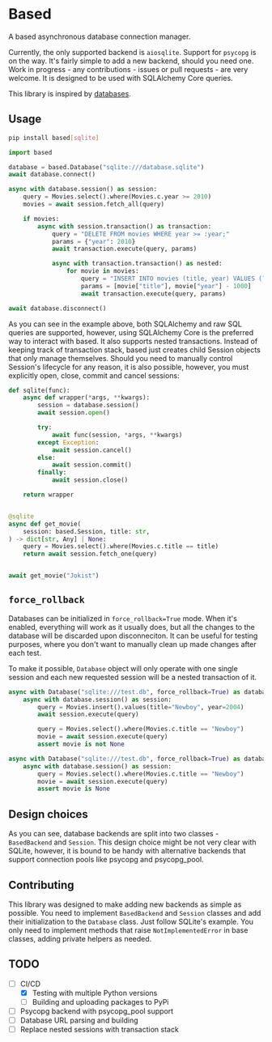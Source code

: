 # Based

A based asynchronous database connection manager.

Currently, the only supported backend is `aiosqlite`. Support for `psycopg` is
on the way. It's fairly simple to add a new backend, should you need one. Work
in progress - any contributions - issues or pull requests - are very welcome. It
is designed to be used with SQLAlchemy Core queries.

This library is inspired by [databases](https://github.com/encode/databases).

## Usage

```bash
pip install based[sqlite]
```

```python
import based

database = based.Database("sqlite:///database.sqlite")
await database.connect()

async with database.session() as session:
    query = Movies.select().where(Movies.c.year >= 2010)
    movies = await session.fetch_all(query)

    if movies:
        async with session.transaction() as transaction:
            query = "DELETE FROM movies WHERE year >= :year;"
            params = {"year": 2010}
            await transaction.execute(query, params)

            async with transaction.transaction() as nested:
                for movie in movies:
                    query = "INSERT INTO movies (title, year) VALUES (?, ?);"
                    params = [movie["title"], movie["year"] - 1000]
                    await transaction.execute(query, params)

await database.disconnect()
```

As you can see in the example above, both SQLAlchemy and raw SQL queries are
supported, however, using SQLAlchemy Core is the preferred way to interact with
based. It also supports nested transactions. Instead of keeping track of
transaction stack, based just creates child Session objects that only manage
themselves. Should you need to manually control Session's lifecycle for any
reason, it is also possible, however, you must explicitly open, close, commit
and cancel sessions:

```python
def sqlite(func):
    async def wrapper(*args, **kwargs):
        session = database.session()
        await session.open()

        try:
            await func(session, *args, **kwargs)
        except Exception:
            await session.cancel()
        else:
            await session.commit()
        finally:
            await session.close()

    return wrapper


@sqlite
async def get_movie(
    session: based.Session, title: str,
) -> dict[str, Any] | None:
    query = Movies.select().where(Movies.c.title == title)
    return await session.fetch_one(query)


await get_movie("Jokist")
```

## `force_rollback`

Databases can be initialized in `force_rollback=True` mode. When it's enabled,
everything will work as it usually does, but all the changes to the database
will be discarded upon disconneciton. It can be useful for testing purposes,
where you don't want to manually clean up made changes after each test.

To make it possible, `Database` object will only operate with one single session
and each new requested session will be a nested transaction of it.

```python
async with Database("sqlite:///test.db", force_rollback=True) as database:
	async with database.session() as session:
		query = Movies.insert().values(title="Newboy", year=2004)
		await session.execute(query)

		query = Movies.select().where(Movies.c.title == "Newboy")
		movie = await session.execute(query)
		assert movie is not None

async with Database("sqlite:///test.db", force_rollback=True) as database:
	async with database.session() as session:
		query = Movies.select().where(Movies.c.title == "Newboy")
		movie = await session.execute(query)
		assert movie is None
```

## Design choices

As you can see, database backends are split into two classes - `BasedBackend`
and `Session`. This design choice might be not very clear with SQLite, however,
it is bound to be handy with alternative backends that support connection pools
like psycopg and psycopg_pool.

## Contributing

This library was designed to make adding new backends as simple as possible. You
need to implement `BasedBackend` and `Session` classes and add their
initialization to the `Database` class. Just follow SQLite's example. You only
need to implement methods that raise `NotImplementedError` in base classes,
adding private helpers as needed.

## TODO

- [ ] CI/CD
  - [x] Testing with multiple Python versions
  - [ ] Building and uploading packages to PyPi
- [ ] Psycopg backend with psycopg_pool support
- [ ] Database URL parsing and building
- [ ] Replace nested sessions with transaction stack
